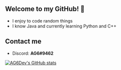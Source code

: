 ## Welcome to my GitHub! 👋
 - I enjoy to code random things
 - I know Java and currently learning Python and C++
 
 ## Contact me
 - Discord:  **AG6#9462**

[![AG6Dev's GitHub stats](https://github-readme-stats.vercel.app/api?username=AG6Dev&show_icons=true&theme=radical)](https://github.com/AG6Dev/github-readme-stats)

 
